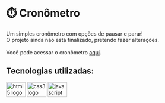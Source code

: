 # ⏱️ Cronômetro
Um simples cronômetro com opções de pausar e parar! <br/>
O projeto ainda não está finalizado, pretendo fazer alterações. <br/>
<br/>
Você pode acessar o cronômetro <a href="https://paulobarone.github.io/timer/src/pages/">aqui</a>.

## Tecnologias utilizadas:
<div>
  <img src="https://cdn.jsdelivr.net/gh/devicons/devicon/icons/html5/html5-original.svg" width="52" height="40" alt="html5 logo"  />
  <img src="https://cdn.jsdelivr.net/gh/devicons/devicon/icons/css3/css3-original.svg" width="52" height="40" alt="css3 logo"  />
  <img src="https://cdn.jsdelivr.net/gh/devicons/devicon/icons/javascript/javascript-original.svg" width="52" height="40" alt="javascript logo"  />
</div>
